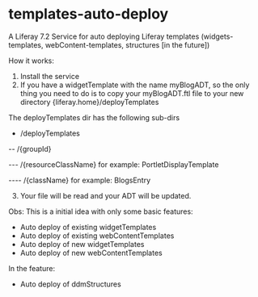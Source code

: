 # templates-auto-deploy
A Liferay 7.2 Service for auto deploying Liferay templates (widgets-templates, webContent-templates, structures [in the future])

How it works:
1) Install the service
2) If you have a widgetTemplate with the name myBlogADT, so the only thing you need to do is to copy your myBlogADT.ftl file to your new directory {liferay.home}/deployTemplates

The deployTemplates dir has the following sub-dirs

- /deployTemplates

-- /{groupId}

--- /{resourceClassName} for example: PortletDisplayTemplate

---- /{className} for example: BlogsEntry

3) Your file will be read and your ADT will be updated.

Obs: This is a initial idea with only some basic features:
* Auto deploy of existing widgetTemplates
* Auto deploy of existing webContentTemplates
* Auto deploy of new widgetTemplates
* Auto deploy of new webContentTemplates

In the feature:
* Auto deploy of ddmStructures

